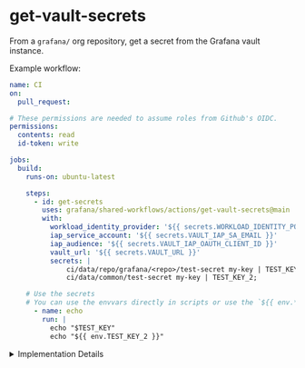 # get-vault-secrets

From a `grafana/` org repository, get a secret from the Grafana vault instance.

Example workflow:

```yaml
name: CI
on: 
  pull_request:

# These permissions are needed to assume roles from Github's OIDC.
permissions:
  contents: read
  id-token: write

jobs:
  build:
    runs-on: ubuntu-latest

    steps:
      - id: get-secrets
        uses: grafana/shared-workflows/actions/get-vault-secrets@main
        with:
          workload_identity_provider: '${{ secrets.WORKLOAD_IDENTITY_POOL_PROVIDER }}'
          iap_service_account: '${{ secrets.VAULT_IAP_SA_EMAIL }}'
          iap_audience: '${{ secrets.VAULT_IAP_OAUTH_CLIENT_ID }}'
          vault_url: '${{ secrets.VAULT_URL }}'
          secrets: |
              ci/data/repo/grafana/<repo>/test-secret my-key | TEST_KEY;
              ci/data/common/test-secret my-key | TEST_KEY_2;

    # Use the secrets
    # You can use the envvars directly in scripts or use the `${{ env.* }}` accessor in the workflow
      - name: echo
        run: |
          echo "$TEST_KEY"
          echo "${{ env.TEST_KEY_2 }}"

```

<details>
<summary>Implementation Details</summary>

- This is an action, and not a shared workflow, because when secrets are read, they need to be shared as env variables, or at least in any way that is strictly in-memory. Shared workflows cannot be called as steps and workflows can only share data through external storage (caches, buckets, etc).
- Secrets need to be injected because actions don't have access to the `secrets` item.
</details>
